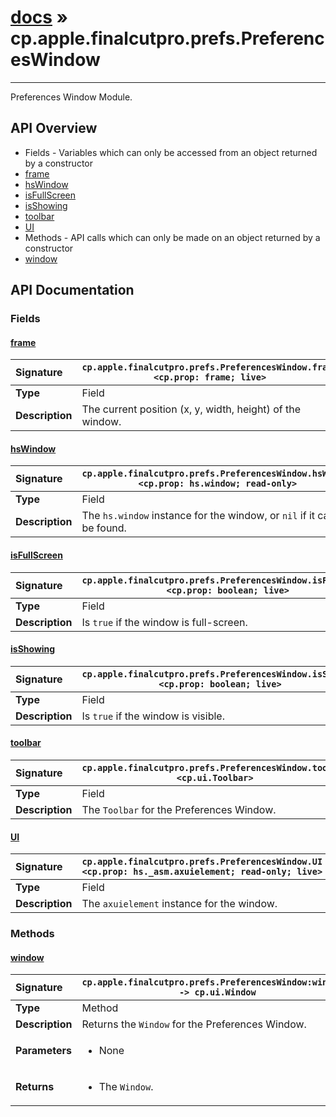 # [docs](index.md) » cp.apple.finalcutpro.prefs.PreferencesWindow
---

Preferences Window Module.

## API Overview
* Fields - Variables which can only be accessed from an object returned by a constructor
 * [frame](#frame)
 * [hsWindow](#hswindow)
 * [isFullScreen](#isfullscreen)
 * [isShowing](#isshowing)
 * [toolbar](#toolbar)
 * [UI](#ui)
* Methods - API calls which can only be made on an object returned by a constructor
 * [window](#window)

## API Documentation

### Fields

#### [frame](#frame)
| <span style="float: left;">**Signature**</span> | <span style="float: left;">`cp.apple.finalcutpro.prefs.PreferencesWindow.frame <cp.prop: frame; live>` </span>                                                          |
| -----------------------------------------------------|---------------------------------------------------------------------------------------------------------|
| **Type**                                             | Field |
| **Description**                                      | The current position (x, y, width, height) of the window. |

#### [hsWindow](#hswindow)
| <span style="float: left;">**Signature**</span> | <span style="float: left;">`cp.apple.finalcutpro.prefs.PreferencesWindow.hsWindow <cp.prop: hs.window; read-only>` </span>                                                          |
| -----------------------------------------------------|---------------------------------------------------------------------------------------------------------|
| **Type**                                             | Field |
| **Description**                                      | The `hs.window` instance for the window, or `nil` if it can't be found. |

#### [isFullScreen](#isfullscreen)
| <span style="float: left;">**Signature**</span> | <span style="float: left;">`cp.apple.finalcutpro.prefs.PreferencesWindow.isFullScreen <cp.prop: boolean; live>` </span>                                                          |
| -----------------------------------------------------|---------------------------------------------------------------------------------------------------------|
| **Type**                                             | Field |
| **Description**                                      | Is `true` if the window is full-screen. |

#### [isShowing](#isshowing)
| <span style="float: left;">**Signature**</span> | <span style="float: left;">`cp.apple.finalcutpro.prefs.PreferencesWindow.isShowing <cp.prop: boolean; live>` </span>                                                          |
| -----------------------------------------------------|---------------------------------------------------------------------------------------------------------|
| **Type**                                             | Field |
| **Description**                                      | Is `true` if the window is visible. |

#### [toolbar](#toolbar)
| <span style="float: left;">**Signature**</span> | <span style="float: left;">`cp.apple.finalcutpro.prefs.PreferencesWindow.toolbar <cp.ui.Toolbar>` </span>                                                          |
| -----------------------------------------------------|---------------------------------------------------------------------------------------------------------|
| **Type**                                             | Field |
| **Description**                                      | The `Toolbar` for the Preferences Window. |

#### [UI](#ui)
| <span style="float: left;">**Signature**</span> | <span style="float: left;">`cp.apple.finalcutpro.prefs.PreferencesWindow.UI <cp.prop: hs._asm.axuielement; read-only; live>` </span>                                                          |
| -----------------------------------------------------|---------------------------------------------------------------------------------------------------------|
| **Type**                                             | Field |
| **Description**                                      | The `axuielement` instance for the window. |

### Methods

#### [window](#window)
| <span style="float: left;">**Signature**</span> | <span style="float: left;">`cp.apple.finalcutpro.prefs.PreferencesWindow:window() -> cp.ui.Window` </span>                                                          |
| -----------------------------------------------------|---------------------------------------------------------------------------------------------------------|
| **Type**                                             | Method |
| **Description**                                      | Returns the `Window` for the Preferences Window. |
| **Parameters**                                       | <ul><li>None</li></ul> |
| **Returns**                                          | <ul><li>The <code>Window</code>.</li></ul> |

